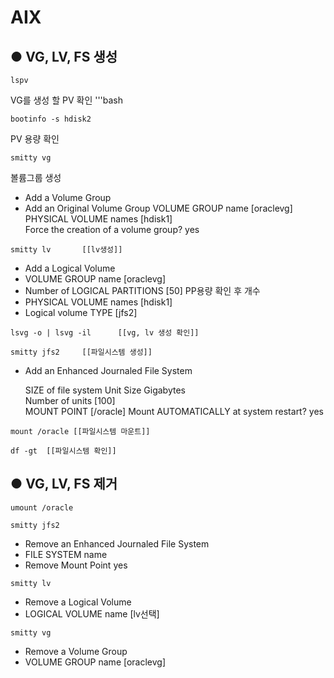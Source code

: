 AIX
=
● VG, LV, FS 생성
-

```
lspv	
```
VG를 생성 할 PV 확인 '''bash
```
bootinfo -s hdisk2		
```
PV 용량 확인
```
smitty vg		
```
볼륨그룹 생성
- Add a Volume Group
- Add an Original Volume Group
	VOLUME GROUP name                                  [oraclevg]
	PHYSICAL VOLUME names                              [hdisk1]  
	Force the creation of a volume group?               yes
```
smitty lv		[[lv생성]]
```
- Add a Logical Volume
- VOLUME GROUP name                                  [oraclevg]
- Number of LOGICAL PARTITIONS                       [50]		PP용량 확인 후 개수 
- PHYSICAL VOLUME names                              [hdisk1] 
- Logical volume TYPE                                [jfs2] 
```
lsvg -o | lsvg -il		[[vg, lv 생성 확인]]
```
```
smitty jfs2		[[파일시스템 생성]]
```
- Add an Enhanced Journaled File System

  SIZE of file system
          Unit Size                                   Gigabytes                                                                                    
          Number of units                            [100]                                                                                          
  MOUNT POINT                                        [/oracle]
  Mount AUTOMATICALLY at system restart?              yes                   
```
mount /oracle [[파일시스템 마운트]]
```
```
df -gt	[[파일시스템 확인]]
```

● VG, LV, FS 제거
-
```
umount /oracle
```

```
smitty jfs2
```
- Remove an Enhanced Journaled File System
- FILE SYSTEM name                                                                                                                                 
- Remove Mount Point                                  yes      

```
smitty lv
```
- Remove a Logical Volume
- LOGICAL VOLUME name                                [lv선택]

```
smitty vg
```
- Remove a Volume Group
- VOLUME GROUP name                                  [oraclevg]   
